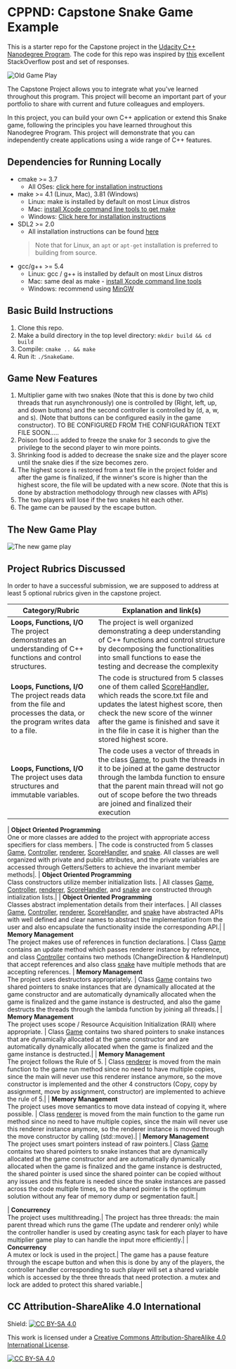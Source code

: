 # CPPND: Capstone Snake Game Example

This is a starter repo for the Capstone project in the [Udacity C++ Nanodegree Program](https://www.udacity.com/course/c-plus-plus-nanodegree--nd213). The code for this repo was inspired by [this](https://codereview.stackexchange.com/questions/212296/snake-game-in-c-with-sdl) excellent StackOverflow post and set of responses.

![Old Game Play](snake_game.gif)


The Capstone Project allows you to integrate what you've learned throughout this program. This project will become an important part of your portfolio to share with current and future colleagues and employers.

In this project, you can build your own C++ application or extend this Snake game, following the principles you have learned throughout this Nanodegree Program. This project will demonstrate that you can independently create applications using a wide range of C++ features.

## Dependencies for Running Locally
* cmake >= 3.7
  * All OSes: [click here for installation instructions](https://cmake.org/install/)
* make >= 4.1 (Linux, Mac), 3.81 (Windows)
  * Linux: make is installed by default on most Linux distros
  * Mac: [install Xcode command line tools to get make](https://developer.apple.com/xcode/features/)
  * Windows: [Click here for installation instructions](http://gnuwin32.sourceforge.net/packages/make.htm)
* SDL2 >= 2.0
  * All installation instructions can be found [here](https://wiki.libsdl.org/Installation)
  >Note that for Linux, an `apt` or `apt-get` installation is preferred to building from source. 
* gcc/g++ >= 5.4
  * Linux: gcc / g++ is installed by default on most Linux distros
  * Mac: same deal as make - [install Xcode command line tools](https://developer.apple.com/xcode/features/)
  * Windows: recommend using [MinGW](http://www.mingw.org/)

## Basic Build Instructions

1. Clone this repo.
2. Make a build directory in the top level directory: `mkdir build && cd build`
3. Compile: `cmake .. && make`
4. Run it: `./SnakeGame`.


## Game New Features
1. Multiplier game with two snakes (Note that this is done by two child threads that run asynchronously) one is controlled by (Right, left, up, and down buttons) and the second controller is controlled by (d, a, w, and s).  (Note that buttons can be configured easily in the game constructor). TO BE CONFIGURED FROM THE CONFIGURATION TEXT FILE SOON.....
2. Poison food is added to freeze the snake for 3 seconds to give the privilege to the second player to win more points.
3. Shrinking food is added to decrease the snake size and the player score until the snake dies if the size becomes zero.
4. The highest score is restored from a text file in the project folder and after the game is finalized, if the winner's score is higher than the highest score, the file will be updated with a new score. (Note that this is done by abstraction methodology through new classes with APIs)
5. The two players will lose if the two snakes hit each other. 
6. The game can be paused by the escape button.

## The New Game Play
![The new game play](Snake_game_New.png)

## Project Rubrics Discussed

In order to have a successful submission, we are supposed to address at least 5 optional rubrics given in the capstone project. 

| Category/Rubric                                              | Explanation and link(s)                                      |
| ------------------------------------------------------------ | ------------------------------------------------------------ |
| **Loops, Functions, I/O**<br />The project demonstrates an understanding of C++ functions and control structures. | The project is well organized demonstrating a deep understanding of C++ functions and control structure by decomposing the functionalities into small functions to ease the testing and decrease the complexity |
| **Loops, Functions, I/O**<br />The project reads data from the file and processes the data, or the program writes data to a file. | The code is structured from 5 classes one of them called [ScoreHandler](https://github.com/MuhammadHossam/Snake-Game-CPP/blob/main/src/ScoreHandler.h), which reads the score.txt file and updates the latest highest score, then check the new score of the winner after the game is finished and save it in the file in case it is higher than the stored highest score.|
| **Loops, Functions, I/O**<br />The project uses data structures and immutable variables. | The code uses a vector of threads in the class [Game](https://github.com/MuhammadHossam/Snake-Game-CPP/blob/main/src/game.h), to push the threads in it to be joined at the game destructor through the lambda function to ensure that the parent main thread will not go out of scope before the two threads are joined and finalized their execution |

| **Object Oriented Programming**<br /> One or more classes are added to the project with appropriate access specifiers for class members. | The code is constructed from 5 classes [Game](https://github.com/MuhammadHossam/Snake-Game-CPP/blob/main/src/game.h), [Controller](https://github.com/MuhammadHossam/Snake-Game-CPP/blob/main/src/controller.h), [renderer](https://github.com/MuhammadHossam/Snake-Game-CPP/blob/main/src/renderer.h), [ScoreHandler](https://github.com/MuhammadHossam/Snake-Game-CPP/blob/main/src/ScoreHandler.h), and [snake](https://github.com/MuhammadHossam/Snake-Game-CPP/blob/main/src/snake.h). All classes are well organized with private and public attributes, and the private variables are accessed through Getters/Setters to achieve the invariant member methods|.
| **Object Oriented Programming**<br /> Class constructors utilize member initialization lists. | All classes [Game](https://github.com/MuhammadHossam/Snake-Game-CPP/blob/main/src/game.h), [Controller](https://github.com/MuhammadHossam/Snake-Game-CPP/blob/main/src/controller.h), [renderer](https://github.com/MuhammadHossam/Snake-Game-CPP/blob/main/src/renderer.h), [ScoreHandler](https://github.com/MuhammadHossam/Snake-Game-CPP/blob/main/src/ScoreHandler.h), and [snake](https://github.com/MuhammadHossam/Snake-Game-CPP/blob/main/src/snake.h) are constructed through intialization lists.|
| **Object Oriented Programming**<br /> Classes abstract implementation details from their interfaces. | All classes [Game](https://github.com/MuhammadHossam/Snake-Game-CPP/blob/main/src/game.h), [Controller](https://github.com/MuhammadHossam/Snake-Game-CPP/blob/main/src/controller.h), [renderer](https://github.com/MuhammadHossam/Snake-Game-CPP/blob/main/src/renderer.h), [ScoreHandler](https://github.com/MuhammadHossam/Snake-Game-CPP/blob/main/src/ScoreHandler.h), and [snake](https://github.com/MuhammadHossam/Snake-Game-CPP/blob/main/src/snake.h) have abstracted APIs with well defined and clear names to abstract the implementation from the user and also encapsulate the functionality inside the corresponding API.|
| **Memory Management**<br /> The project makes use of references in function declarations. | Class [Game](https://github.com/MuhammadHossam/Snake-Game-CPP/blob/main/src/game.h) contains an update method which passes renderer instance by reference, and class [Controller](https://github.com/MuhammadHossam/Snake-Game-CPP/blob/main/src/controller.h) contains two methods (ChangeDirection & HandleInput) that accept references and also class [snake](https://github.com/MuhammadHossam/Snake-Game-CPP/blob/main/src/snake.h) have multiple methods that are accepting references.
| **Memory Management**<br /> The project uses destructors appropriately. | Class [Game](https://github.com/MuhammadHossam/Snake-Game-CPP/blob/main/src/game.h) contains two shared pointers to snake instances that are dynamically allocated at the game constructor and are automatically dynamically allocated when the game is finalized and the game instance is destructed, and also the game destructs the threads through the lambda function by joining all threads.|
| **Memory Management**<br /> The project uses scope / Resource Acquisition Initialization (RAII) where appropriate. | Class [Game](https://github.com/MuhammadHossam/Snake-Game-CPP/blob/main/src/game.h) contains two shared pointers to snake instances that are dynamically allocated at the game constructor and are automatically dynamically allocated when the game is finalized and the game instance is destructed.|
| **Memory Management**<br /> The project follows the Rule of 5. | Class [renderer](https://github.com/MuhammadHossam/Snake-Game-CPP/blob/main/src/renderer.h) is moved from the main function to the game run method since no need to have multiple copies, since the main will never use this renderer instance anymore, so the move constructor is implemented and the other 4 constructors (Copy, copy by assignment, move by assignment, constructor) are implemented to achieve the rule of 5.|
| **Memory Management**<br /> The project uses move semantics to move data instead of copying it, where possible. | Class [renderer](https://github.com/MuhammadHossam/Snake-Game-CPP/blob/main/src/renderer.h) is moved from the main function to the game run method since no need to have multiple copies, since the main will never use this renderer instance anymore, so the renderer instance is moved through the move constructor by calling (std::move).|
| **Memory Management**<br /> The project uses smart pointers instead of raw pointers.| Class [Game](https://github.com/MuhammadHossam/Snake-Game-CPP/blob/main/src/game.h) contains two shared pointers to snake instances that are dynamically allocated at the game constructor and are automatically dynamically allocated when the game is finalized and the game instance is destructed, the shared pointer is used since the shared pointer can be copied without any issues and this feature is needed since the snake instances are passed across the code multiple times, so the shared pointer is the optimum solution without any fear of memory dump or segmentation fault.|

| **Concurrency**<br /> The project uses multithreading.| The project has three threads: the main parent thread which runs the game (The update and renderer only) while the controller handler is used by creating async task for each player to have multiplier game play to can handle the input more efficiently.|
| **Concurrency**<br /> A mutex or lock is used in the project.| The game has a pause feature through the escape button and when this is done by any of the players, the controller handler corresponding to such player will set a shared variable which is accessed by the three threads that need protection. a mutex and lock are added to protect this shared variable.|

## CC Attribution-ShareAlike 4.0 International


Shield: [![CC BY-SA 4.0][cc-by-sa-shield]][cc-by-sa]

This work is licensed under a
[Creative Commons Attribution-ShareAlike 4.0 International License][cc-by-sa].

[![CC BY-SA 4.0][cc-by-sa-image]][cc-by-sa]

[cc-by-sa]: http://creativecommons.org/licenses/by-sa/4.0/
[cc-by-sa-image]: https://licensebuttons.net/l/by-sa/4.0/88x31.png
[cc-by-sa-shield]: https://img.shields.io/badge/License-CC%20BY--SA%204.0-lightgrey.svg
